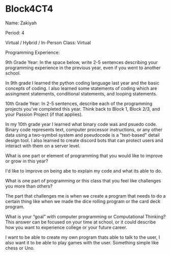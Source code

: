 # Block4CT4
Name: Zakiyah


Period: 4


Virtual / Hybrid / In-Person Class: Virtual




Programming Experience:


9th Grade Year: In the space below, write 2-5 sentences describing your programming experience in the previous year, even if you went to another school.

In 9th grade I learned the python coding language last year and the basic concepts of coding. I also learned some statements of coding which are assingment statements, conditional statements, and looping statements. 



10th Grade Year: In 2-5 sentences, describe each of the programming projects you’ve completed this year.  Think back to Block 1, Block 2/3, and your Passion Project (if that applies).


In my 10th grade year I learned what binary code was and psuedo code. Binary code represents text, computer processor instructions, or any other data using a two-symbol system and pseudocode is a "text-based" detail design tool. I also learned to create discord bots that can protect users and interact with them on a server level. 




What is one part or element of programming that you would like to improve or grow in this year?


I'd like to improve on being abe to explain my code and what its able to do. 


What is one part of programming or this class that you feel like challenges you more than others?


The part that challenges me is when we create a program that needs to do a certain thing like when we made the dice rolling program or the card deck program. 


What is your “goal” with computer programming or Computational Thinking?  This answer can be focused on your time at school, or it could describe how you want to experience college or your future career.


I want to be able to create my own program thats able to talk to the user, I also want it to be able to play games with the user. Something simple like chess or Uno. 
